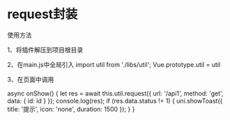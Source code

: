 # request封装

使用方法

1、将插件解压到项目根目录

2、在main.js中全局引入
import util from './libs/util';
Vue.prototype.util = util

3、在页面中调用

async onShow() {
    let res = await this.util.request({
        url: '/api1',
        method: 'get',
        data: {
            id: id
        }
    });
    console.log(res);
    if (res.data.status != 1) {
        uni.showToast({
            title: '提示',
            icon: 'none',
            duration: 1500
        });
    }
}
